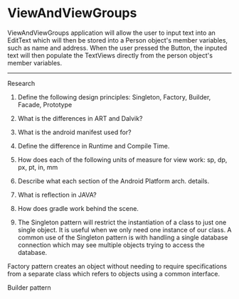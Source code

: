 # ViewAndViewGroups

ViewAndViewGroups application will allow the user to input text into an EditText which will then be stored into a 
Person object's member variables, such as name and address. When the user pressed the Button, the inputed text will
then populate the TextViews directly from the person object's member variables. 

***************

Research

1. Define the following design principles: Singleton, Factory, Builder, Facade, Prototype
2. What is the differences in ART and Dalvik?
3. What is the android manifest used for?
4. Define the difference in Runtime and Compile Time.
5. How does each of the following units of measure for view work: sp, dp, px, pt, in, mm
6. Describe what each section of the Android Platform arch. details.
7. What is reflection in JAVA?
8.  How does gradle work behind the scene.

1. The Singleton pattern will restrict the instantiation of a class to just one single object. It is useful when we only need one
instance of our class. A common use of the Singleton pattern is with handling a single database connection which may see
multiple objects trying to access the database. 

Factory pattern creates an object without needing to require specifications from a separate class which refers
to objects using a common interface.

Builder pattern 


